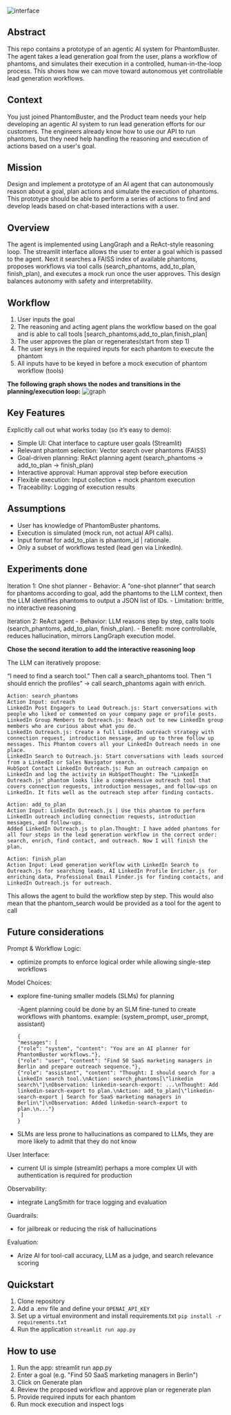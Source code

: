 ![interface](https://github.com/ruinahkoh/phantom_agent_lead_generation/blob/main/.png)

## Abstract
This repo contains a prototype of an agentic AI system for PhantomBuster. The agent takes a lead generation goal from the user, plans a workflow of phantoms, and simulates their execution in a controlled, human-in-the-loop process. This shows how we can move toward autonomous yet controllable lead generation workflows.


## Context
You just joined PhantomBuster, and the Product team needs your help developing an agentic AI
system to run lead generation efforts for our customers. The engineers already know how to use
our API to run phantoms, but they need help handling the reasoning and execution of actions
based on a user's goal.

## Mission
Design and implement a prototype of an AI agent that can autonomously reason about a goal,
plan actions and simulate the execution of phantoms. This prototype should be able to perform
a series of actions to find and develop leads based on chat-based interactions with a user.

## Overview
The agent is implemented using LangGraph and a ReAct-style reasoning loop. The streamlit interface allows the user to enter a goal which is passed to the agent. Next it searches a FAISS index of available phantoms, proposes workflows via tool calls (search_phantoms, add_to_plan, finish_plan), and executes a mock run once the user approves. This design balances autonomy with safety and interpretability.

## Workflow
1) User inputs the goal
2) The reasoning and acting agent plans the workflow based on the goal and is able to call tools [search_phantoms,add_to_plan,finish_plan]
3) The user approves the plan or regenerates(start from step 1)
4) The user keys in the required inputs for each phantom to execute the phantom
5) All inputs have to be keyed in before a mock execution of phantom workflow (tools)

**The following graph shows the nodes and transitions in the planning/execution loop:**
![graph](https://github.com/ruinahkoh/phantom_agent_lead_generation/blob/main/graph.png)


## Key Features
Explicitly call out what works today (so it’s easy to demo):
- Simple UI: Chat interface to capture user goals (Streamlit)
- Relevant phantom selection: Vector search over phantoms (FAISS)
- Goal-driven planning: ReAct planning agent (search_phantoms → add_to_plan → finish_plan)
- Interactive approval: Human approval step before execution
- Flexible execution: Input collection + mock phantom execution
- Traceability: Logging of execution results

## Assumptions
- User has knowledge of PhantomBuster phantoms.
- Execution is simulated (mock run, not actual API calls).
- Input format for add_to_plan is phantom_id | rationale.
- Only a subset of workflows tested (lead gen via LinkedIn).


## Experiments done
Iteration 1: One shot planner 
    - Behavior: A “one-shot planner” that search for phantoms according to goal, add the phantoms to the LLM context, then the LLM identifies phantoms to output a JSON list of IDs.
    - Limitation: brittle, no interactive reasoning


Iteration 2: ReAct agent
    - Behavior: LLM reasons step by step, calls tools (search_phantoms, add_to_plan, finish_plan).
    - Benefit: more controllable, reduces hallucination, mirrors LangGraph execution model.

**Chose the second iteration to add the interactive reasoning loop**
 
The LLM can iteratively propose:

“I need to find a search tool.”
Then call a search_phantoms tool.
Then “I should enrich the profiles” → call search_phantoms again with enrich.

```
Action: search_phantoms  
Action Input: outreach
LinkedIn Post Engagers to Lead Outreach.js: Start conversations with people who liked or commented on your company page or profile posts.
LinkedIn Group Members to Outreach.js: Reach out to new LinkedIn group members who are curious about what you do.
LinkedIn Outreach.js: Create a full LinkedIn outreach strategy with connection request, introduction message, and up to three follow up messages. This Phantom covers all your LinkedIn Outreach needs in one place.
LinkedIn Search to Outreach.js: Start conversations with leads sourced from a LinkedIn or Sales Navigator search.
HubSpot Contact LinkedIn Outreach.js: Run an outreach campaign on LinkedIn and log the activity in HubSpotThought: The "LinkedIn Outreach.js" phantom looks like a comprehensive outreach tool that covers connection requests, introduction messages, and follow-ups on LinkedIn. It fits well as the outreach step after finding contacts.

Action: add_to_plan  
Action Input: LinkedIn Outreach.js | Use this phantom to perform LinkedIn outreach including connection requests, introduction messages, and follow-ups.
Added LinkedIn Outreach.js to plan.Thought: I have added phantoms for all four steps in the lead generation workflow in the correct order: search, enrich, find contact, and outreach. Now I will finish the plan.

Action: finish_plan  
Action Input: Lead generation workflow with LinkedIn Search to Outreach.js for searching leads, AI LinkedIn Profile Enricher.js for enriching data, Professional Email Finder.js for finding contacts, and LinkedIn Outreach.js for outreach.
```

This allows the agent to build the workflow step by step. This would also mean that the phantom_search would be provided as a tool for the agent to call


## Future considerations
Prompt & Workflow Logic: 
- optimize prompts to enforce logical order while allowing single-step workflows

Model Choices: 
- explore fine-tuning smaller models (SLMs) for planning
   
    -Agent planning could be done by an SLM fine-tuned to create workflows with phantoms. example: (system_prompt, user_prompt, assistant) 
    ```
    {
  "messages": [
    {"role": "system", "content": "You are an AI planner for PhantomBuster workflows."},
    {"role": "user", "content": "Find 50 SaaS marketing managers in Berlin and prepare outreach sequence."},
    {"role": "assistant", "content": "Thought: I should search for a LinkedIn search tool.\nAction: search_phantoms[\"linkedin search\"]\nObservation: linkedin-search-export: ...\nThought: Add linkedin-search-export to plan.\nAction: add_to_plan[\"linkedin-search-export | Search for SaaS marketing managers in Berlin\"]\nObservation: Added linkedin-search-export to plan.\n..."}
     ]
    }
    ```
- SLMs are less prone to hallucinations as compared to LLMs, they are more likely to admit that they do not know

User Interface:
- current UI is simple (streamlit) perhaps a more complex UI with authentication is required for production

Observability: 
- integrate LangSmith for trace logging and evaluation

Guardrails:
- for jailbreak or reducing the risk of hallucinations

Evaluation: 
- Arize AI for tool-call accuracy, LLM as a judge, and search relevance scoring

## Quickstart
1. Clone repository
2. Add a .env file and define your `OPENAI_API_KEY`
3. Set up a virtual environment and install requirements.txt
`pip install -r requirements.txt`
4. Run the application `streamlit run app.py`

## How to use
1. Run the app:
   streamlit run app.py
2. Enter a goal (e.g. "Find 50 SaaS marketing managers in Berlin")
3. Click on Generate plan
4. Review the proposed workflow and approve plan or regenerate plan
5. Provide required inputs for each phantom
6. Run mock execution and inspect logs
